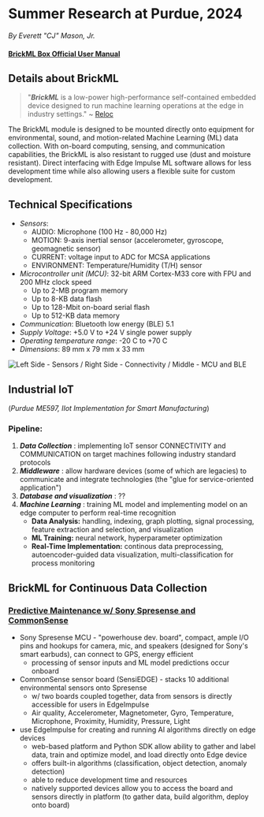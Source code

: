 # Summer Research at Purdue, 2024
*By Everett "CJ" Mason, Jr.*

#### [BrickML Box Official User Manual](https://www.reloc.it/download/products/RD-BML/R22P04P1XDT00_BrickML-Box_UserManual_r11.pdf)

## Details about BrickML

> "***BrickML*** is a low-power high-performance self-contained embedded device designed to run machine learning operations at the edge in industry settings." ~ [Reloc](https://www.reloc.it/download/products/RD-BML/R22P04P1XDT00_BrickML-Box_UserManual_r11.pdf)

The BrickML module is designed to be mounted directly onto equipment for environmental, sound, and motion-related Machine Learning (ML) data collection. With on-board computing, sensing, and communication capabilities, the BrickML is also resistant to rugged use (dust and moisture resistant). Direct interfacing with Edge Impulse ML software allows for less development time while also allowing users a flexible suite for custom development. 


## Technical Specifications
+ *Sensors*:
  + AUDIO: Microphone (100 Hz - 80,000 Hz)
  + MOTION: 9-axis inertial sensor (accelerometer, gyroscope, geomagnetic sensor)
  + CURRENT: voltage input to ADC for MCSA applications
  + ENVIRONMENT: Temperature/Humidity (T/H) sensor
+ *Microcontroller unit (MCU)*: 32-bit ARM Cortex-M33 core with FPU and 200 MHz clock speed
  + Up to 2-MB program memory
  + Up to 8-KB data flash
  + Up to 128-Mbit on-board serial flash
  + Up to 512-KB data memory
+ *Communication*: Bluetooth low energy (BLE) 5.1
+ *Supply Voltage*: +5.0 V to +24 V single power supply
+ *Operating temperature range*: -20 C to +70 C
+ *Dimensions*: 89 mm x 79 mm x 33 mm

![Left Side - Sensors / Right Side - Connectivity / Middle - MCU and BLE](https://github.com/cjmason375/AI-in-Manufacturing-TU/assets/107148984/9e85f5ea-b1f2-4ef5-aaf2-a82c6c48329d)


## Industrial IoT
(*Purdue ME597, IIot Implementation for Smart Manufacturing*)

### Pipeline:
1. ***Data Collection*** : implementing IoT sensor CONNECTIVITY and COMMUNICATION on target machines following industry standard protocols
2. ***Middleware*** : allow hardware devices (some of which are legacies) to communicate and integrate technologies (the "glue for service-oriented application") 
3. ***Database and visualization*** : ??
4. ***Machine Learning*** : training ML model and implementing model on an edge computer to perform real-time recognition
    + **Data Analysis:** handling, indexing, graph plotting, signal processing, feature extraction and selection, and visualization 
    + **ML Training:** neural network, hyperparameter optimization
    + **Real-Time Implementation:** continous data preprocessing, autoencoder-guided data visualization, multi-classification for process monitoring
  

## BrickML for Continuous Data Collection

### [Predictive Maintenance w/ Sony Spresense and CommonSense](https://edgeimpulse.com/case-studies/predictive-maintenance-with-sony-spresense-and-commonsense)
+ Sony Spresense MCU - "powerhouse dev. board", compact, ample I/O pins and hookups for camera, mic, and speakers (designed for Sony's smart earbuds), can connect to GPS, energy efficient
  + processing of sensor inputs and ML model predictions occur onboard
+ CommonSense sensor board (SensiEDGE) - stacks 10 additional environmental sensors onto Spresense
  + w/ two boards coupled together, data from sensors is directly accessible for users in EdgeImpulse
  + Air quality, Accelerometer, Magnetometer, Gyro, Temperature, Microphone, Proximity, Humidity, Pressure, Light
+ use EdgeImpulse for creating and running AI algorithms directly on edge devices
  + web-based platform and Python SDK allow ability to gather and label data, train and optimize model, and load directly onto Edge device
  + offers built-in algorithms (classification, object detection, anomaly detection)
  + able to reduce development time and resources
  + natively supported devices allow you to access the board and sensors directly in platform (to gather data, build algorithm, deploy onto board)


